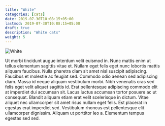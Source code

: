```yaml
---
title: "White"
categories: [cats]
date: 2019-07-30T10:08:15+05:00
lastmod: 2019-07-30T10:08:15+05:00
draft: true
description: "White cats"
weight: 5
---
```


![White](../../img/white.png)

Ut morbi tincidunt augue interdum velit euismod in. Nunc mattis enim ut tellus elementum sagittis vitae et. Nullam eget felis eget nunc lobortis mattis aliquam faucibus. Nulla pharetra diam sit amet nisl suscipit adipiscing. Faucibus et molestie ac feugiat sed. Commodo odio aenean sed adipiscing diam. Massa id neque aliquam vestibulum morbi. Nibh venenatis cras sed felis eget velit aliquet sagittis id. Erat pellentesque adipiscing commodo elit at imperdiet dui accumsan sit. Lacus luctus accumsan tortor posuere ac ut consequat. Blandit aliquam etiam erat velit scelerisque in dictum. Vitae aliquet nec ullamcorper sit amet risus nullam eget felis. Est placerat in egestas erat imperdiet sed. Vestibulum rhoncus est pellentesque elit ullamcorper dignissim. Aliquam ut porttitor leo a. Elementum tempus egestas sed sed.
